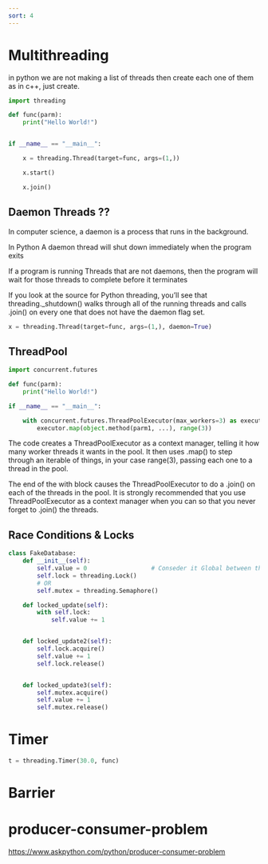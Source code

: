 ```yaml
---
sort: 4
---
```


# Multithreading

in python we are not making a list of threads then create each one of them as in c++, just create.

```python
import threading

def func(parm):
    print("Hello World!")


if __name__ == "__main__":

    x = threading.Thread(target=func, args=(1,))

    x.start()

    x.join()
```

## Daemon Threads ?? 
In computer science, a daemon is a process that runs in the background.

In Python A daemon thread will shut down immediately when the program exits

If a program is running Threads that are <bold>not</bold> daemons, then the program will wait for those threads to complete before it terminates

If you look at the source for Python threading, you’ll see that threading._shutdown() walks through all of the running threads and calls .join() on every one that does not have the daemon flag set.

```python
x = threading.Thread(target=func, args=(1,), daemon=True)
```



## ThreadPool

```python
import concurrent.futures   

def func(parm):
    print("Hello World!")

if __name__ == "__main__":

    with concurrent.futures.ThreadPoolExecutor(max_workers=3) as executor:
        executor.map(object.method(parm1, ...), range(3))
```

The code creates a ThreadPoolExecutor as a context manager, telling it how many worker threads it wants in the pool. It then uses .map() to step through an iterable of things, in your case range(3), passing each one to a thread in the pool.

The end of the with block causes the ThreadPoolExecutor to do a .join() on each of the threads in the pool. It is strongly recommended that you use ThreadPoolExecutor as a context manager when you can so that you never forget to .join() the threads.


## Race Conditions & Locks

```python
class FakeDatabase:
    def __init__(self):
        self.value = 0                  # Conseder it Global between threads
        self.lock = threading.Lock()
        # OR
        self.mutex = threading.Semaphore()

    def locked_update(self):
        with self.lock:
            self.value += 1


    def locked_update2(self):
        self.lock.acquire()
        self.value += 1
        self.lock.release()


    def locked_update3(self):
        self.mutex.acquire()
        self.value += 1 
        self.mutex.release()
```




# Timer
```python
t = threading.Timer(30.0, func)
```

# Barrier


# producer-consumer-problem

https://www.askpython.com/python/producer-consumer-problem